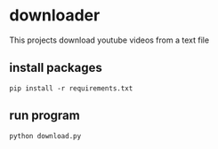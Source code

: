 # downloader
This projects download youtube videos from a text file
## install packages
`pip install -r requirements.txt`
## run program
`python download.py`
